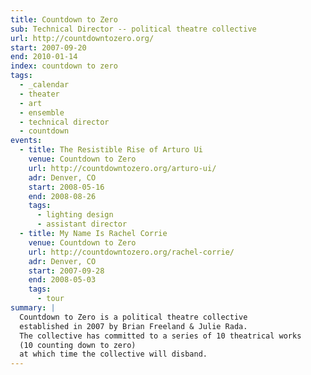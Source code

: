 ```yaml
---
title: Countdown to Zero
sub: Technical Director -- political theatre collective
url: http://countdowntozero.org/
start: 2007-09-20
end: 2010-01-14
index: countdown to zero
tags:
  - _calendar
  - theater
  - art
  - ensemble
  - technical director
  - countdown
events:
  - title: The Resistible Rise of Arturo Ui
    venue: Countdown to Zero
    url: http://countdowntozero.org/arturo-ui/
    adr: Denver, CO
    start: 2008-05-16
    end: 2008-08-26
    tags:
      - lighting design
      - assistant director
  - title: My Name Is Rachel Corrie
    venue: Countdown to Zero
    url: http://countdowntozero.org/rachel-corrie/
    adr: Denver, CO
    start: 2007-09-28
    end: 2008-05-03
    tags:
      - tour
summary: |
  Countdown to Zero is a political theatre collective
  established in 2007 by Brian Freeland & Julie Rada.
  The collective has committed to a series of 10 theatrical works
  (10 counting down to zero)
  at which time the collective will disband.
---
```

